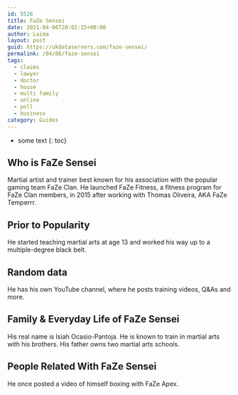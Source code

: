 ```yaml
---
id: 5526
title: FaZe Sensei
date: 2021-04-06T20:02:15+00:00
author: Laima
layout: post
guid: https://ukdataservers.com/faze-sensei/
permalink: /04/06/faze-sensei
tags:
  - claims
  - lawyer
  - doctor
  - house
  - multi family
  - online
  - poll
  - business
category: Guides
---
```


* some text
{: toc}


## Who is FaZe Sensei
                  
                  
                  
Martial artist and trainer best known for his association with the popular gaming team FaZe Clan. He launched FaZe Fitness, a fitness program for FaZe Clan members, in 2015 after working with Thomas Oliveira, AKA FaZe Temperrr. 
                  
              
            
              
            
                
                
                
## Prior to Popularity
                  
                  
                  
He started teaching martial arts at age 13 and worked his way up to a multiple-degree black belt. 
                  
              
            
              
            
                
                
                
## Random data
                  
                  
                  
He has his own YouTube channel, where he posts training videos, Q&As and more. 
                  
              
            
              
            
                
                
                
## Family & Everyday Life of FaZe Sensei
                  
                  
                  
His real name is Isiah Ocasio-Pantoja. He is known to train in martial arts with his brothers. His father owns two martial arts schools. 
                  
              
            
              
            
                
                
                
## People Related With FaZe Sensei
                  
                  
                  
He once posted a video of himself boxing with FaZe Apex. 
                  
              
            
              
            
                
              
            
              
              
            
            
              
            
          
          
          